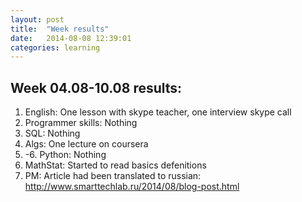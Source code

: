 ```yaml
---
layout: post
title:  "Week results"
date:   2014-08-08 12:39:01
categories: learning
---
```

Week 04.08-10.08 results:
---

1. English: One lesson with skype teacher, one interview skype call
2. Programmer skills: Nothing
3. SQL: Nothing
4. Algs: One lecture on coursera
5. -6. Python: Nothing
7. MathStat: Started to read basics defenitions
8. PM: Article had been translated to russian: http://www.smarttechlab.ru/2014/08/blog-post.html
